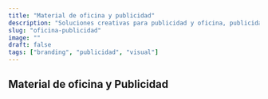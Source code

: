```yaml
---
title: "Material de oficina y publicidad"
description: "Soluciones creativas para publicidad y oficina, publicidad y comunicación visual en eventos."
slug: "oficina-publicidad"
image: ""
draft: false
tags: ["branding", "publicidad", "visual"]
---
```


## Material de oficina y Publicidad